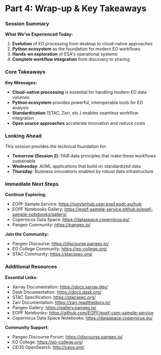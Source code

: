 # Part 4: Wrap-up & Key Takeaways

### Session Summary

**What We've Experienced Today:**
1. **Evolution** of EO processing from desktop to cloud-native approaches
2. **Python ecosystem** as the foundation for modern EO workflows
3. **Hands-on exploration** of ESA's operational systems
4. **Complete workflow integration** from discovery to sharing

### Core Takeaways

**Key Messages:**
- **Cloud-native processing** is essential for handling modern EO data volumes
- **Python ecosystem** provides powerful, interoperable tools for EO analysis
- **Standardization** (STAC, Zarr, etc.) enables seamless workflow integration
- **Open source approaches** accelerate innovation and reduce costs

### Looking Ahead

This session provides the technical foundation for:
- **Tomorrow (Session 2)**: FAIR data principles that make these workflows sustainable
- **Wednesday**: AI/ML applications that build on standardized data
- **Thursday**: Business innovations enabled by robust data infrastructure

### Immediate Next Steps

**Continue Exploring:**
- EOPF Sample Service: https://jupyterhub.user.eopf.eodc.eu/hub
- EOPF Notebooks Gallery: https://eopf-sample-service.github.io/eopf-sample-notebooks/gallery/
- Copernicus Data Space: https://dataspace.copernicus.eu/
- Pangeo Community: https://pangeo.io/

**Join the Community:**
- Pangeo Discourse: https://discourse.pangeo.io/
- EO College Community: https://eo-college.org/
- STAC Community: https://stacspec.org/

### Additional Resources

**Essential Links:**
- Xarray Documentation: https://docs.xarray.dev/
- Dask Documentation: https://docs.dask.org/
- STAC Specification: https://stacspec.org/
- Zarr Documentation: https://zarr.readthedocs.io/
- Pangeo Gallery: https://gallery.pangeo.io/
- EOPF Notebooks: https://github.com/EOPF/eopf-cpm-sample-service
- Copernicus Data Space Notebooks: https://dataspace.copernicus.eu/

**Community Support:**
- Pangeo Discourse Forum: https://discourse.pangeo.io/
- EO College: https://eo-college.org/
- CEOS OpenSearch: http://ceos.org/

